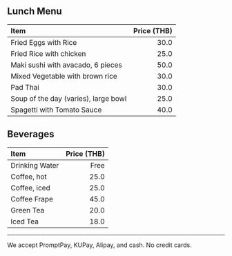 ## Lunch Menu

| Item                                   | Price (THB) |
|:---------------------------------------|------:|
| Fried Eggs with Rice                   |  30.0 |
| Fried Rice with chicken                |  25.0 |
| Maki sushi with avacado, 6 pieces      |  50.0 |
| Mixed Vegetable with brown rice        |  30.0 |
| Pad Thai                               |  30.0 |
| Soup of the day (varies), large bowl   |  25.0 |
| Spagetti with Tomato Sauce             |  40.0 |




## Beverages

| Item           | Price (THB) |
| :------------- | ----------: |
| Drinking Water |        Free |
| Coffee, hot    |        25.0 |
| Coffee, iced   |        25.0 |
| Coffee Frape   |        45.0 |
| Green Tea      |        20.0 |
| Iced Tea       |        18.0 |

---

We accept PromptPay, KUPay, Alipay, and cash. No credit cards.

